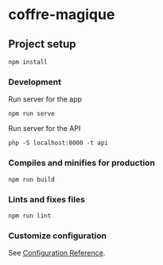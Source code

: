 # coffre-magique

## Project setup
```
npm install
```

### Development
Run server for the app
```
npm run serve
```

Run server for the API
```
php -S localhost:8000 -t api
```

### Compiles and minifies for production
```
npm run build
```

### Lints and fixes files
```
npm run lint
```

### Customize configuration
See [Configuration Reference](https://cli.vuejs.org/config/).
